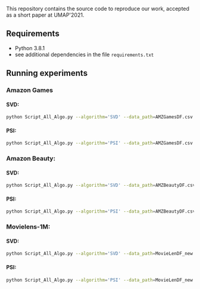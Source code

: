 This repository contains the source code to reproduce our work, accepted as a short paper at UMAP'2021.

## Requirements
- Python 3.8.1
- see additional dependencies in the file `requirements.txt`

## Running experiments

### Amazon Games

#### SVD:
```bash
python Script_All_Algo.py --algorithm='SVD' --data_path=AMZGamesDF.csv --df_='AMZG_' --n_tmonths=18 --n_train=10 --user_column='userId' --item_column='productId' --max_rank=80
```

#### PSI:

```bash
python Script_All_Algo.py --algorithm='PSI' --data_path=AMZGamesDF.csv --df_='AMZG_' --n_tmonths=18 --n_train=10 --user_column='userId' --item_column='productId' --max_rank=80
```


### Amazon Beauty:

#### SVD:

```bash
python Script_All_Algo.py --algorithm='SVD' --data_path=AMZBeautyDF.csv --df_='AMZB_' --n_tmonths=18 --n_train=10 --user_column='userId' --item_column='productId' --max_rank=80
```

#### PSI:

```bash
python Script_All_Algo.py --algorithm='PSI' --data_path=AMZBeautyDF.csv --df_='AMZB_' --n_tmonths=18 --n_train=10 --user_column='userId' --item_column='productId' --max_rank=80
```


### Movielens-1M:

#### SVD:

```bash
python Script_All_Algo.py --algorithm='SVD' --data_path=MovieLenDF_new.csv --df_='ML_' --n_tmonths=14 --n_train=6 --user_column='userId' --item_column='movieId' --max_rank=80
```

#### PSI:

```bash
python Script_All_Algo.py --algorithm='PSI' --data_path=MovieLenDF_new.csv --df_='ML_' --n_tmonths=14 --n_train=6 --user_column='userId' --item_column='movieId' --max_rank=80
```
